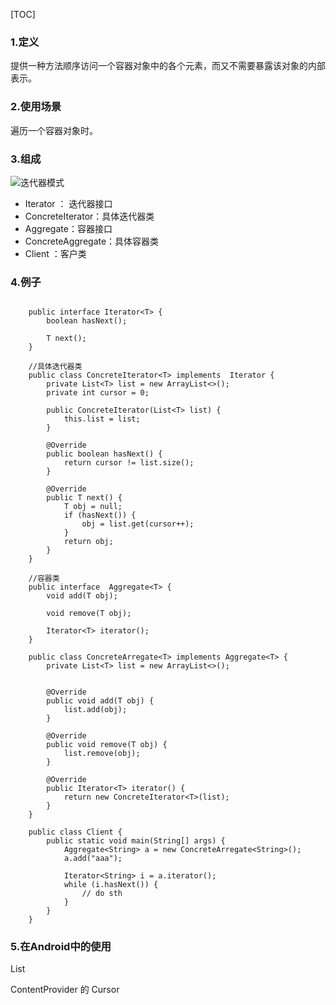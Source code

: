 [TOC]


### 1.定义

提供一种方法顺序访问一个容器对象中的各个元素，而又不需要暴露该对象的内部表示。

### 2.使用场景

遍历一个容器对象时。



### 3.组成

![迭代器模式]()

- Iterator ： 迭代器接口
- ConcreteIterator：具体迭代器类
- Aggregate：容器接口
- ConcreteAggregate：具体容器类
- Client ：客户类

### 4.例子

```

    public interface Iterator<T> {
        boolean hasNext();

        T next();
    }

    //具体迭代器类
    public class ConcreteIterator<T> implements  Iterator {
        private List<T> list = new ArrayList<>();
        private int cursor = 0;

        public ConcreteIterator(List<T> list) {
            this.list = list;
        }

        @Override
        public boolean hasNext() {
            return cursor != list.size();
        }

        @Override
        public T next() {
            T obj = null;
            if (hasNext()) {
                obj = list.get(cursor++);
            }
            return obj;
        }
    }

    //容器类
    public interface  Aggregate<T> {
        void add(T obj);

        void remove(T obj);

        Iterator<T> iterator();
    }

    public class ConcreteArregate<T> implements Aggregate<T> {
        private List<T> list = new ArrayList<>();


        @Override
        public void add(T obj) {
            list.add(obj);
        }

        @Override
        public void remove(T obj) {
            list.remove(obj);
        }

        @Override
        public Iterator<T> iterator() {
            return new ConcreteIterator<T>(list);
        }
    }
    
    public class Client {
        public static void main(String[] args) {
            Aggregate<String> a = new ConcreteArregate<String>();
            a.add("aaa");
            
            Iterator<String> i = a.iterator();
            while (i.hasNext()) {
                // do sth
            }
        }
    }
```

### 5.在Android中的使用

List

ContentProvider 的 Cursor

